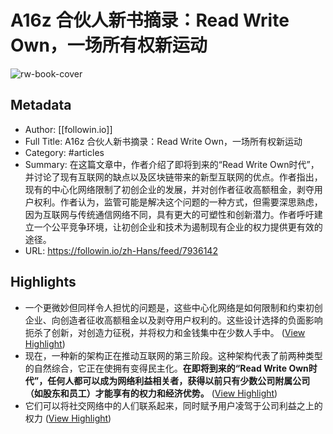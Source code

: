 # A16z 合伙人新书摘录：Read Write Own，一场所有权新运动

![rw-book-cover](https://readwise-assets.s3.amazonaws.com/media/uploaded_book_covers/profile_101759/b18f793d22510d499e29e640651879e0.jpg)

## Metadata
- Author: [[followin.io]]
- Full Title: A16z 合伙人新书摘录：Read Write Own，一场所有权新运动
- Category: #articles
- Summary: 在这篇文章中，作者介绍了即将到来的“Read Write Own时代”，并讨论了现有互联网的缺点以及区块链带来的新型互联网的优点。作者指出，现有的中心化网络限制了初创企业的发展，并对创作者征收高额租金，剥夺用户权利。作者认为，监管可能是解决这个问题的一种方式，但需要深思熟虑，因为互联网与传统通信网络不同，具有更大的可塑性和创新潜力。作者呼吁建立一个公平竞争环境，让初创企业和技术为遏制现有企业的权力提供更有效的途径。
- URL: https://followin.io/zh-Hans/feed/7936142

## Highlights
- 一个更微妙但同样令人担忧的问题是，这些中心化网络是如何限制和约束初创企业、向创造者征收高额租金以及剥夺用户权利的。这些设计选择的负面影响扼杀了创新，对创造力征税，并将权力和金钱集中在少数人手中。 ([View Highlight](https://read.readwise.io/read/01hnwan4dygmwdqqc1vz0xdbt5))
- 现在，一种新的架构正在推动互联网的第三阶段。这种架构代表了前两种类型的自然综合，它正在使拥有变得民主化。**在即将到来的“Read Write Own时代”，任何人都可以成为网络利益相关者，获得以前只有少数公司附属公司（如股东和员工）才能享有的权力和经济优势。** ([View Highlight](https://read.readwise.io/read/01hnwav0j3kr8ndr57gs522zaw))
- 它们可以将社交网络中的人们联系起来，同时赋予用户凌驾于公司利益之上的权力 ([View Highlight](https://read.readwise.io/read/01hnwbppve7t227xh4mhg11m9b))
